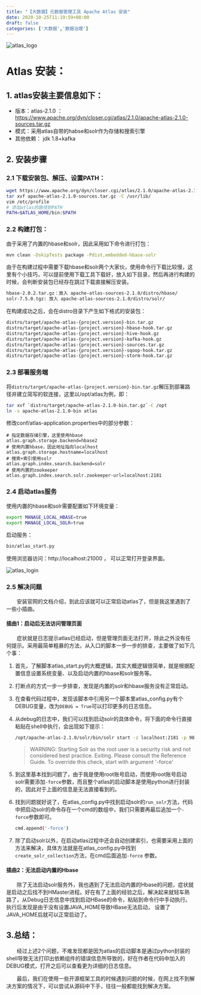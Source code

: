 ```yaml
---
title: "【大数据】元数据管理工具 Apache Atlas 安装"
date: 2020-10-25T11:19:59+08:00
draft: false
categories: ['大数据','数据治理']
---
```


![atlas_logo](/img/2020/atlas_install/atlas_logo.svg)

# Atlas 安装：

## 1. atlas安装主要信息如下：

- 版本：atlas-2.1.0 ： https://www.apache.org/dyn/closer.cgi/atlas/2.1.0/apache-atlas-2.1.0-sources.tar.gz
- 模式：采用atlas自带的habse和solr作为存储和搜索引擎
- 其他依赖： jdk 1.8+kafka

## 2. 安装步骤

### 2.1 下载安装包、解压、设置PATH：

```bash
wget https://www.apache.org/dyn/closer.cgi/atlas/2.1.0/apache-atlas-2.1.0-sources.tar.gz
tar xvf apache-atlas-2.1.0-sources.tar.gz -C /usr/lib/
vim /etc/profile
# 添加atlas的路径到PATH
PATH=$ATLAS_HOME/bin:$PATH
```

### 2.2 构建打包：

由于采用了内置的hbase和solr，因此采用如下命令进行打包：

```bash
mvn clean -DskipTests package -Pdist,embedded-hbase-solr
```

由于在构建过程中需要下载hbase和solr两个大家伙，使用命令行下载比较慢，这里有个小技巧，可以提前使用下载工具下载好，放入如下目录，然后再进行构建的时候，会判断安装包已经存在跳过下载直接解压安装。

```bash
hbase-2.0.2.tar.gz：放入 apache-atlas-sources-2.1.0/distro/hbase/
solr-7.5.0.tgz: 放入 apache-atlas-sources-2.1.0/distro/solr/
```

在构建成功之后，会在distro目录下产生如下格式的安装包：

```bash
distro/target/apache-atlas-{project.version}-bin.tar.gz
distro/target/apache-atlas-{project.version}-hbase-hook.tar.gz
distro/target/apache-atlas-{project.version}-hive-hook.gz
distro/target/apache-atlas-{project.version}-kafka-hook.gz
distro/target/apache-atlas-{project.version}-sources.tar.gz
distro/target/apache-atlas-{project.version}-sqoop-hook.tar.gz
distro/target/apache-atlas-{project.version}-storm-hook.tar.gz
```

### 2.3 部署服务端

将`distro/target/apache-atlas-{project.version}-bin.tar.gz`解压到部署路径并建立简写的软连接，这里以/opt/atlas为例，即：

```bash
tar xvf `distro/target/apache-atlas-2.1.0-bin.tar.gz`-C /opt
ln -s apache-atlas-2.1.0-bin atlas
```

修改conf/atlas-application.properties中的部分参数：

```properties
# 指定数据存储引擎，这里使用hbase
atlas.graph.storage.backend=hbase2 
# 使用内置hbase，因此地址指向localhost
atlas.graph.storage.hostname=localhost
# 搜索+索引使用solr
atlas.graph.index.search.backend=solr
# 使用内置的zookeeper
atlas.graph.index.search.solr.zookeeper-url=localhost:2181
```



### 2.4 启动atlas服务

使用内置的hbase和solr需要配置如下环境变量：

```bash
export MANAGE_LOCAL_HBASE=true
export MANAGE_LOCAL_SOLR=true
```

启动服务：

```bash
bin/atlas_start.py
```

使用浏览器访问：http://localhost:21000 ， 可以正常打开登录界面。

![atlas_login](/img/2020/atlas_install/atlas_login.png)

### 2.5 解决问题

　　安装官网的文档介绍，到此应该就可以正常启动atlas了，但是我这里遇到了一些小插曲。

#### 插曲1：启动后无法访问管理页面

　　症状就是日志提示atlas已经启动，但是管理页面无法打开，除此之外没有任何提示。采用最简单粗暴的方法，从入口的脚本一步一步的排查，主要做了如下几个事：

1. 首先，了解脚本atlas_start.py的大概逻辑，其实大概逻辑很简单，就是根据配置信息设置系统变量、以及启动内置的hbase和solr服务等。

2. 打断点的方式一步一步排查，发现是内置的solr和hbase服务没有正常启动。

3. 在查看代码过程中，发现该脚本中引用另一个脚本里atlas_config.py有个DEBUG变量，改为`DEBUG = True`可以打印更多的日志信息。

4. 从debug的日志中，我们可以找到启动solr的具体命令，将下面的命令行直接粘贴在shell中执行，会出现如下提示：

   ```bash
   /opt/apache-atlas-2.1.0/solr/bin/solr start -z localhost:2181 -p 9838
   ```

   > WARNING: Starting Solr as the root user is a security risk and not considered best practice. Exiting.
   >          Please consult the Reference Guide. To override this check, start with argument '-force'

5. 到这里基本找到问题了，由于我是使用root账号启动，而使用root账号启动solr需要添加`-force`参数，而且整个atlas的启动脚本是使用python进行封装的，因此对于上面的信息是无法直接看到的。

6. 找到问题就好说了，在atlas_config.py中找到启动solr的`run_solr`方法，代码中把启动solr的命令存在一个cmd的数组中，我们只需要再最后追加一个`-force`参数即可。

   ```bash
   cmd.append('-force')
   ```

7. 除了启动solr以外，在启动atlas过程中还会自动创建索引，也需要采用上面的方法来解决，具体方法就是在atlas_config.py中找到`create_solr_collection`方法，在cmd后面追加`-force` 参数。

#### 插曲2：无法启动内置的Hbase

　　除了无法启动solr服务外，我也遇到了无法启动内置的Hbase的问题，症状就是启动之后找不到HMaster进程。好在有了上面的经验之后，解决起来就轻车熟路了，从Debug日志信息中找到启动HBase的命令，粘贴到命令行中手动执行。执行后发现是由于没有设置JAVA_HOME导致HBase无法启动， 设置了JAVA_HOME后就可以正常启动了。

## 3.总结：

　　经过上述2个问题，不难发现都是因为atlas的启动脚本是通过python封装的shell导致无法打印出依赖组件的错误信息所导致的，好在作者在代码中加入的DEBUG模式，打开之后可以查看更为详细的日志信息。

　　最后，我们在使用一些开源框架工具的时候遇到问题的时候，在网上找不到解决方案的情况下，可以尝试从源码中下手，往往一般都能找到解决方案。